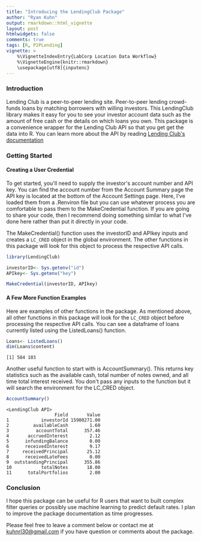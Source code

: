 ```yaml
---
title: "Introducing the LendingClub Package"
author: "Ryan Kuhn"
output: rmarkdown::html_vignette
layout: post
htmlwidgets: false
comments: true
tags: [R, P2PLending]
vignette: >
    %\VignetteIndexEntry{LabCorp Location Data Workflow}
    %\VignetteEngine{knitr::rmarkdown}
    \usepackage[utf8]{inputenc}
---
```


### Introduction  
Lending Club is a peer-to-peer lending site.  Peer-to-peer lending crowd-funds loans by matching borrowers with willing investors. This LendingClub library makes it easy for you to see your investor account data such as the amount of free cash or the details on which loans you own. This package is a convenience wrapper for the Lending Club API so that you get get the data into R. You can learn more about the API by reading [Lending Club's documentation](https://www.lendingclub.com/developers/lc-api.action)


### Getting Started  

#### Creating a User Credential 
To get started, you'll need to supply the investor's account number and API key. You can find the account number from the Account Summary page the API key is located at the bottom of the Account Settings page. Here, I've loaded them from a .Renviron file but you can use whatever process you are comfortable to pass them to the MakeCredential function. If you are going to share your code, then I recommend doing something similar to what I've done here rather than put it directly in your code.

The MakeCredential() function uses the investorID and APIkey inputs and creates a <code>LC_CRED</code> object in the global environment. The other functions in this package will look for this object to process the respective API calls.


```r
library(LendingClub)

investorID<- Sys.getenv("id")
APIkey<- Sys.getenv("key")

MakeCredential(investorID, APIkey)
```

#### A Few More Function Examples 
Here are examples of other functions in the package. As mentioned above, all other functions in this package will look for the <code>LC_CRED</code> object before processing the respective API calls.  You can see a dataframe of loans currently listed using the ListedLoans() function.  


```r
Loans<- ListedLoans()
dim(Loans$content)
```

```
[1] 584 103
```

Another useful function to start with is AccountSummary(). This returns key statistics such as the available cash, total number of notes owned, and all time total interest received. You don't pass any inputs to the function but it will search the environment for the LC_CRED object. 

```r
AccountSummary()
```

```
<LendingClub API>
                  Field       Value
1            investorId 15900271.00
2         availableCash        1.60
3          accountTotal      357.46
4       accruedInterest        2.12
5      infundingBalance        0.00
6      receivedInterest        9.17
7     receivedPrincipal       25.12
8      receivedLateFees        0.00
9  outstandingPrincipal      355.86
10           totalNotes       18.00
11      totalPortfolios        2.00
```

### Conclusion  
I hope this package can be useful for R users that want to built complex filter queries or possibly use machine learning to predict default rates. I plan to improve the package documentation as time progresses.

Please feel free to leave a comment below or contact me at kuhnrl30@gmail.com if you have question or comments about the package.
